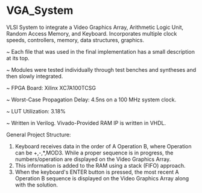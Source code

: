 # VGA_System

VLSI System to integrate a Video Graphics Array, Arithmetic Logic Unit, Random Access Memory, and Keyboard.
Incorporates multiple clock speeds, controllers, memory, data structures, graphics.

~ Each file that was used in the final implementation has a small description at its top. 

~ Modules were tested individually through test benches and syntheses and then slowly integrated.

~ FPGA Board: Xilinx XC7A100TCSG

~ Worst-Case Propagation Delay: 4.5ns on a 100 MHz system clock.

~ LUT Utilization: 3.18%

~ Written in Verilog. Vivado-Provided RAM IP is written in VHDL.

General Project Structure:
1. Keyboard receives data in the order of A Operation B, where Operation can be +,-,*,MOD3. While a proper sequence is in progress, the numbers/operation are displayed on the Video Graphics Array.
2. This information is added to the RAM using a stack (FIFO) approach.
3. When the keyboard's ENTER button is pressed, the most recent A Operation B sequence is displayed on the Video Graphics Array along with the solution.
